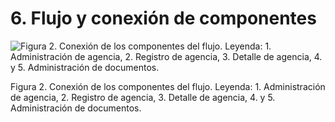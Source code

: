 # 6. Flujo y conexión de componentes

![Figura 2. Conexión de los componentes del flujo. Leyenda: 1. Administración de agencia, 2. Registro de agencia, 3. Detalle de agencia, 4. y 5. Administración de documentos.](6%20Flujo%20y%20conexio%CC%81n%20de%20componentes%2019f1c292e7e843c39b78474e580ebd99/1.png)

Figura 2. Conexión de los componentes del flujo. Leyenda: 1. Administración de agencia, 2. Registro de agencia, 3. Detalle de agencia, 4. y 5. Administración de documentos.